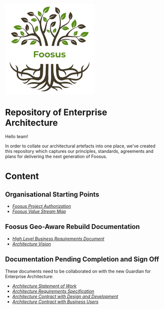 ![Foosus Logo](./images/foosus.png)
# Repository of Enterprise Architecture

Hello team!

In order to collate our architectural artefacts into one place, we've created this repository which captures our principles, standards, agreements and plans for delivering the next generation of Foosus.

# Content
## Organisational Starting Points

* *[Foosus Project Authorization](./artefacts/Project-Authorization.docx)*
* *[Foosus Value Stream Map](./artefacts/organisation/value-stream-map)*

## Foosus Geo-Aware Rebuild Documentation
* *[High Level Business Requirements Document](artefacts/architecture/Geo-Aware-Food-Sourcing-High-Level-Business-Requirements-Brief.pdf)*
* *[Architecture Vision](./artefacts/architecture/vision/)*


## Documentation Pending Completion and Sign Off
These documents need to be collaborated on with the new Guardian for Enterprise Architecture:
* *[Architecture Statement of Work](./artefacts/architecture/statement-of-work)*
* *[Architecture Requirements Specification](./artefacts/architecture/architecture-requirements-specification)*
* *[Architecture Contract with Design and Development](./artefacts/architecture/architecture-contract-development)*
* *[Architecture Contract with Business Users](./artefacts/architecture/architecture-contract-with-business)*

